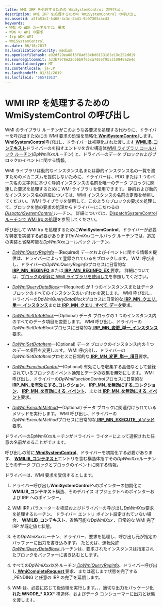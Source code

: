 ```yaml
---
title: WMI IRP を処理するための WmiSystemControl の呼び出し
description: WMI IRP を処理するための WmiSystemControl の呼び出し
ms.assetid: a2fa53e2-6468-4c3c-8b41-9a97305abc43
keywords:
- WMI の WDK カーネルでは、要求
- WDK の WMI の要求
- Irp WDK WMI
- WmiSystemControl
ms.date: 06/16/2017
ms.localizationpriority: medium
ms.openlocfilehash: e02df29ea68f5f8ad56cbd0153185e10c252dd19
ms.sourcegitcommit: a33b7978e22d5bb9f65ca7056f955319049a2e4c
ms.translationtype: MT
ms.contentlocale: ja-JP
ms.lasthandoff: 01/31/2019
ms.locfileid: "56571913"
---
```

# <a name="calling-wmisystemcontrol-to-handle-wmi-irps"></a>WMI IRP を処理するための WmiSystemControl の呼び出し





WMI のライブラリ ルーチンがこのような各要求を処理する代わりに、ドライバーを呼び出すためにの WMI 要求の処理を簡略化[ **WmiSystemControl**](https://msdn.microsoft.com/library/windows/hardware/ff565834)します。 **WmiSystemControl**呼び出し、ドライバーは初期化された渡します[ **WMILIB\_コンテキスト**](https://msdn.microsoft.com/library/windows/hardware/ff565813)ドライバーのを指すエントリを含む構造体[WMI ライブラリ コールバック ルーチン](https://msdn.microsoft.com/library/windows/hardware/ff566357)(*DpWmiXxx*ルーチン) と、ドライバーのデータ ブロックおよびブロックのイベントに関する情報。

WMI ライブラリは動的なインスタンス名または静的インスタンス名の一覧を渡すためのメカニズムを提供しないために、ドライバーは、PDO または 1 つのベース名の文字列に基づく静的インスタンスの名前を唯一のデータ ブロックに関連した要求を処理するために WMI ライブラリを使用できます。 静的および動的なインスタンス名の詳細については、[WMI インスタンスの名前の定義](defining-wmi-instance-names.md)を参照してください。 WMI ライブラリを使用して、このようなブロックの要求を処理して、ブロックを他の要求の処理からドライバーにこだわるの[ *DispatchSystemControl* ](https://docs.microsoft.com/windows-hardware/drivers/ddi/content/wdm/nc-wdm-driver_dispatch)ルーチン。 詳細については、[DispatchSystemControl ルーチンで WMI Irp の処理](processing-wmi-irps-in-a-dispatchsystemcontrol-routine.md)を参照してください。

呼び出して WMI Irp を処理するために**WmiSystemControl**、ドライバーが必要な特定を実装する必要があります*DpWmiXxx*コールバック ルーチンでは、追加の実装と省略可能な*DpWmiXxx*コールバック ルーチン。

-   [*DpWmiQueryReginfo*](https://msdn.microsoft.com/library/windows/hardware/ff544097)—(Required) データおよびイベントに関する情報を提供は、ドライバーによって登録されているをブロックします。 WMI 呼び出し、ドライバーの*DpWmiQueryReginfo*プロセスに日常的な[ **IRP\_MN\_REGINFO** ](https://msdn.microsoft.com/library/windows/hardware/ff551731)または[ **IRP\_MN\_REGINFO\_EX** ](https://msdn.microsoft.com/library/windows/hardware/ff551734)要求。 詳細については、[ブロックの登録に WMI ライブラリを使用して](using-the-wmi-library-to-register-blocks.md)を参照してください。

-   [*DpWmiQueryDataBlock*](https://msdn.microsoft.com/library/windows/hardware/ff544096)—(Required) が 1 つのインスタンスまたはデータ ブロックのすべてのインスタンスのいずれかを返します。 WMI 呼び出し、ドライバーの*DpWmiQueryDataBlock*プロセスに日常的な[ **IRP\_MN\_クエリ\_単一\_インスタンス**](https://msdn.microsoft.com/library/windows/hardware/ff551718)または[ **IRP\_MN\_クエリ\_すべて\_データ**](https://msdn.microsoft.com/library/windows/hardware/ff551650)要求。

-   [*DpWmiSetDataBlock*](https://msdn.microsoft.com/library/windows/hardware/ff544104)—(Optional) データ ブロックの 1 つのインスタンス内のすべてのデータ項目を変更します。 WMI 呼び出し、ドライバーの*DpWmiSetDataBlock*プロセスに日常的な[ **IRP\_MN\_変更\_単一\_インスタンス**](https://msdn.microsoft.com/library/windows/hardware/ff550831)要求。

-   [*DpWmiSetDataItem*](https://msdn.microsoft.com/library/windows/hardware/ff544108)—(Optional) データ ブロックのインスタンス内の 1 つのデータ項目を変更します。 WMI 呼び出し、ドライバーの*DpWmiSetDataItem*プロセスに日常的な[ **IRP\_MN\_変更\_単一\_項目**](https://msdn.microsoft.com/library/windows/hardware/ff550836)要求。

-   [*DpWmiFunctionControl*](https://msdn.microsoft.com/library/windows/hardware/ff544094)—(Optional) 有効にしを収集する高価なとして登録されているブロックのイベント通知とデータの収集を無効にします。 WMI 呼び出し、ドライバーの*DpWmiFunctionControl*プロセスに日常的な[ **IRP\_MN\_を有効にする\_コレクション**](https://msdn.microsoft.com/library/windows/hardware/ff550857)、 [**IRP\_MN\_を無効にする\_コレクション**](https://msdn.microsoft.com/library/windows/hardware/ff550848)、 [ **IRP\_MN\_を有効にする\_イベント**](https://msdn.microsoft.com/library/windows/hardware/ff550859)、または[ **IRP\_MN\_を無効にする\_イベント**](https://msdn.microsoft.com/library/windows/hardware/ff550851)要求。

-   [*DpWmiExecuteMethod*](https://msdn.microsoft.com/library/windows/hardware/ff544090)—(Optional) データ ブロックに関連付けられているメソッドを実行します。 WMI 呼び出し、ドライバーの*DpWmiExecuteMethod*プロセスに日常的な[ **IRP\_MN\_EXECUTE\_メソッド**](https://msdn.microsoft.com/library/windows/hardware/ff550868)要求。

ドライバーの*DpWmiXxx*ルーチンがドライバー ライターによって選択された任意の名前があることができます。

呼び出しの前に[ **WmiSystemControl**](https://msdn.microsoft.com/library/windows/hardware/ff565834)、ドライバーを初期化する必要があります、 [ **WMILIB\_コンテキスト**](https://msdn.microsoft.com/library/windows/hardware/ff565813)エントリを含む構造体指すその*DpWmiXxx*ルーチンとそのデータ ブロックとブロックのイベントに関する情報。

ドライバーは、WMI 要求を受信するとします。

1. ドライバー呼び出し**WmiSystemControl**へのポインターの初期化に**WMILIB\_コンテキスト**構造、そのデバイス オブジェクトへのポインターおよび IRP へのポインター。

2. WMI IRP パラメーターを検証およびドライバーの呼び出し*DpWmiXxx*要求を処理するルーチン。 ドライバー エントリ ポイント設定されていない場合、 **WMILIB\_コンテキスト**、省略可能な*DpWmiXxx* 、日常的な WMI 完了 IRP が既定値と状態。

3. その*DpWmiXxx*ルーチン、ドライバー、要求を処理し、呼び出し元が指定のバッファーに出力を書き込みます。 たとえば、運転免許[ *DpWmiQueryDataBlock* ](https://msdn.microsoft.com/library/windows/hardware/ff544096)ルーチンは、要求されたインスタンスは指定されたブロックをバッファーに書き込むとします。

4. すべての*DpWmiXxx*以外ルーチン[ *DpWmiQueryReginfo*](https://msdn.microsoft.com/library/windows/hardware/ff544097)、ドライバー呼び出し[ **WmiCompleteRequest** ](https://msdn.microsoft.com/library/windows/hardware/ff565798)要求、または返します状態を完了する\_PENDING と任意の IRP の完了を延期します。

5. WMI は、必要に応じて後処理を実行します。、、適切な出力をパッケージ化**れた WNODE\_* XXX*** 構造体、およびデータ コンシューマーに出力と状態を渡します。

 

 




